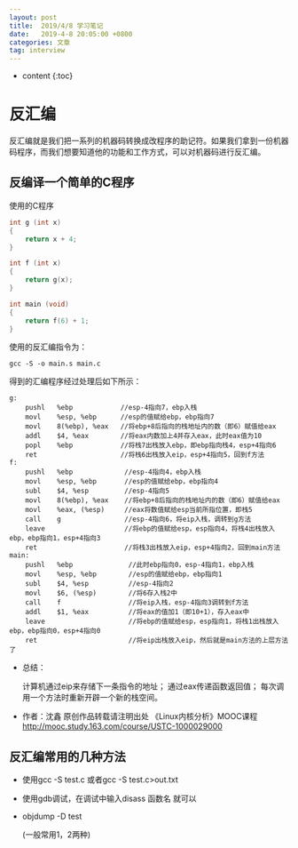 ```yaml
---
layout: post
title:  2019/4/8 学习笔记
date:   2019-4-8 20:05:00 +0800
categories: 文章
tag: interview
---
```


* content
{:toc}
# 反汇编

反汇编就是我们把一系列的机器码转换成改程序的助记符。如果我们拿到一份机器码程序，而我们想要知道他的功能和工作方式，可以对机器码进行反汇编。

## 反编译一个简单的C程序

使用的C程序

~~~c
int g (int x)
{
    return x + 4;
}

int f (int x)
{
    return g(x);
}

int main (void)
{
    return f(6) + 1;
}
~~~

使用的反汇编指令为：

~~~
gcc -S -o main.s main.c 
~~~

得到的汇编程序经过处理后如下所示：

~~~assembly
g:
    pushl   %ebp            //esp-4指向7，ebp入栈
    movl    %esp, %ebp      //esp的值赋给ebp，ebp指向7
    movl    8(%ebp), %eax   //将ebp+8后指向的栈地址内的数（即6）赋值给eax
    addl    $4, %eax        //将eax内数加上4并存入eax，此时eax值为10
    popl    %ebp            //将栈7出栈放入ebp，即ebp指向栈4，esp+4指向6
    ret                     //将栈6出栈放入eip，esp+4指向5，回到f方法
f:
    pushl   %ebp             //esp-4指向4，ebp入栈
    movl    %esp, %ebp       //esp的值赋给ebp，ebp指向4 
    subl    $4, %esp         //esp-4指向5
    movl    8(%ebp), %eax    //将ebp+8后指向的栈地址内的数（即6）赋值给eax
    movl    %eax, (%esp)     //eax将数值赋给esp当前所指位置，即栈5
    call    g                //esp-4指向6，将eip入栈，调转到g方法
    leave                    //将ebp的值赋给esp，esp指向4，将栈4出栈放入ebp，ebp指向1，esp+4指向3
    ret                      //将栈3出栈放入eip，esp+4指向2，回到main方法
main:
    pushl   %ebp              //此时ebp指向0，esp-4指向1，ebp入栈
    movl    %esp, %ebp        //esp的值赋给ebp，ebp指向1
    subl    $4, %esp          //esp-4指向2
    movl    $6, (%esp)        //将6存入栈2中
    call    f                 //将eip入栈，esp-4指向3调转到f方法
    addl    $1, %eax          //将eax的值加1（即10+1），存入eax中
    leave                     //将ebp的值赋给esp，esp指向1，将栈1出栈放入ebp，ebp指向0，esp+4指向0
    ret                       //将eip出栈放入eip，然后就是main方法的上层方法了
~~~

- 总结：

  计算机通过eip来存储下一条指令的地址；
  通过eax传递函数返回值；
  每次调用一个方法时重新开辟一个新的栈空间。

- 作者：沈鑫 原创作品转载请注明出处 
  《Linux内核分析》MOOC课程<http://mooc.study.163.com/course/USTC-1000029000>

## 反汇编常用的几种方法

- 使用gcc -S test.c 或者gcc -S test.c>out.txt
- 使用gdb调试，在调试中输入disass 函数名 就可以
- objdump -D test 

   (一般常用1，2两种)

